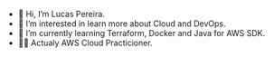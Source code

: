 - 👋 Hi, I’m Lucas Pereira.
- 👀 I’m interested in learn more about Cloud and DevOps.
- 🌱 I’m currently learning Terraform, Docker and Java for AWS SDK.
- 👨‍💻 Actualy AWS Cloud Practicioner.
